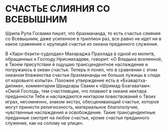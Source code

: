 # СЧАСТЬЕ СЛИЯНИЯ СО ВСЕВЫШНИМ

Шрила Рупа Госвами пишет, что брахмананда, то есть счастье слияния со Всевышним, даже усиленное в триллион раз, все равно не идет ни в какое сравнение с крупицей счастья из океана преданного служения.

В «Хари-бхакти-судходае» Махараджа Прахлада в одной из молитв, обращенных к Господу Нрисимхадеве, говорит: «О Владыка вселенной, в Твоем присутствии я ощущаю трансцендентное наслаждение и погружаюсь в океан счастья. Теперь я понял, что в сравнении с этим океаном блаженства счастье брахмананды не больше лужицы в следе от коровьего копыта». Похожее утверждение есть в «Бхавартха-дипике», комментарии Шридхары Свами к «Шримад-Бхагаватам»: «Омой Господь, тем счастливцам, что плавают в океане нектара преданности Тебе и наслаждаются нектаром повествований о Твоих играх, несомненно, знаком экстаз, обесценивающий счастье, которое могут принести религиозность, материальное благополучие, чувственные наслаждения и освобождение. Такие трансцендентные преданные смотрят на любое счастье, кроме счастья преданного служения, как на солому на улице».
